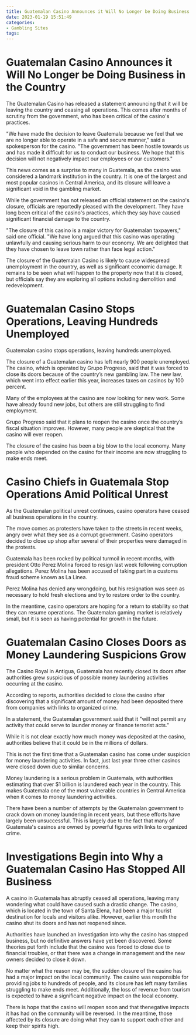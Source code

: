 ```yaml
---
title: Guatemalan Casino Announces it Will No Longer be Doing Business in the Country
date: 2023-01-19 15:51:49
categories:
- Gambling Sites
tags:
---
```



#  Guatemalan Casino Announces it Will No Longer be Doing Business in the Country

The Guatemalan Casino has released a statement announcing that it will be leaving the country and ceasing all operations. This comes after months of scrutiny from the government, who has been critical of the casino's practices.

"We have made the decision to leave Guatemala because we feel that we are no longer able to operate in a safe and secure manner," said a spokesperson for the casino. "The government has been hostile towards us and has made it difficult for us to conduct our business. We hope that this decision will not negatively impact our employees or our customers."

This news comes as a surprise to many in Guatemala, as the casino was considered a landmark institution in the country. It is one of the largest and most popular casinos in Central America, and its closure will leave a significant void in the gambling market.

While the government has not released an official statement on the casino's closure, officials are reportedly pleased with the development. They have long been critical of the casino's practices, which they say have caused significant financial damage to the country.

"The closure of this casino is a major victory for Guatemalan taxpayers," said one official. "We have long argued that this casino was operating unlawfully and causing serious harm to our economy. We are delighted that they have chosen to leave town rather than face legal action."

The closure of the Guatemalan Casino is likely to cause widespread unemployment in the country, as well as significant economic damage. It remains to be seen what will happen to the property now that it is closed, but officials say they are exploring all options including demolition and redevelopment.

#  Guatemalan Casino Stops Operations, Leaving Hundreds Unemployed

Guatemalan casino stops operations, leaving hundreds unemployed.

The closure of a Guatemalan casino has left nearly 900 people unemployed. The casino, which is operated by Grupo Progreso, said that it was forced to close its doors because of the country’s new gambling law. The new law, which went into effect earlier this year, increases taxes on casinos by 100 percent.

Many of the employees at the casino are now looking for new work. Some have already found new jobs, but others are still struggling to find employment.

Grupo Progreso said that it plans to reopen the casino once the country’s fiscal situation improves. However, many people are skeptical that the casino will ever reopen.

The closure of the casino has been a big blow to the local economy. Many people who depended on the casino for their income are now struggling to make ends meet.

#  Casino Chiefs in Guatemala Stop Operations Amid Political Unrest

As the Guatemalan political unrest continues, casino operators have ceased all business operations in the country.

The move comes as protesters have taken to the streets in recent weeks, angry over what they see as a corrupt government. Casino operators decided to close up shop after several of their properties were damaged in the protests.

Guatemala has been rocked by political turmoil in recent months, with president Otto Perez Molina forced to resign last week following corruption allegations. Perez Molina has been accused of taking part in a customs fraud scheme known as La Linea.

Perez Molina has denied any wrongdoing, but his resignation was seen as necessary to hold fresh elections and try to restore order to the country.

In the meantime, casino operators are hoping for a return to stability so that they can resume operations. The Guatemalan gaming market is relatively small, but it is seen as having potential for growth in the future.

#  Guatemalan Casino Closes Doors as Money Laundering Suspicions Grow

The Casino Royal in Antigua, Guatemala has recently closed its doors after authorities grew suspicious of possible money laundering activities occurring at the casino.

According to reports, authorities decided to close the casino after discovering that a significant amount of money had been deposited there from companies with links to organized crime.

In a statement, the Guatemalan government said that it "will not permit any activity that could serve to launder money or finance terrorist acts."

While it is not clear exactly how much money was deposited at the casino, authorities believe that it could be in the millions of dollars.

This is not the first time that a Guatemalan casino has come under suspicion for money laundering activities. In fact, just last year three other casinos were closed down due to similar concerns.

Money laundering is a serious problem in Guatemala, with authorities estimating that over $1 billion is laundered each year in the country. This makes Guatemala one of the most vulnerable countries in Central America when it comes to money laundering activities.

There have been a number of attempts by the Guatemalan government to crack down on money laundering in recent years, but these efforts have largely been unsuccessful. This is largely due to the fact that many of Guatemala's casinos are owned by powerful figures with links to organized crime.

#  Investigations Begin into Why a Guatemalan Casino Has Stopped All Business

A casino in Guatemala has abruptly ceased all operations, leaving many wondering what could have caused such a drastic change. The casino, which is located in the town of Santa Elena, had been a major tourist destination for locals and visitors alike. However, earlier this month the casino shut its doors and has not reopened since.

Authorities have launched an investigation into why the casino has stopped business, but no definitive answers have yet been discovered. Some theories put forth include that the casino was forced to close due to financial troubles, or that there was a change in management and the new owners decided to close it down.

No matter what the reason may be, the sudden closure of the casino has had a major impact on the local community. The casino was responsible for providing jobs to hundreds of people, and its closure has left many families struggling to make ends meet. Additionally, the loss of revenue from tourism is expected to have a significant negative impact on the local economy.

There is hope that the casino will reopen soon and that thenegative impacts it has had on the community will be reversed. In the meantime, those affected by its closure are doing what they can to support each other and keep their spirits high.